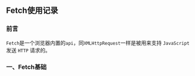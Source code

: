 ## Fetch使用记录

### 前言

`Fetch`是一个浏览器内置的`api`，同`XMLHttpRequest`一样是被用来支持 `JavaScript` 发送 `HTTP` 请求的。

### 一、Fetch基础

